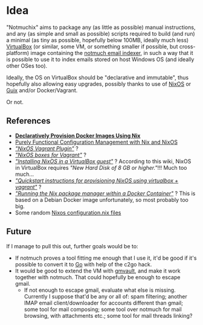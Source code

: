 # Idea

"Notmuchix" aims to package any (as little as possible) manual instructions, and any (as simple and small as possible) scripts required to build (and run) a minimal (as tiny as possible, hopefully below 100MB, ideally much less) [VirtualBox](https://www.virtualbox.org/) (or similar, some VM, or something smaller if possible, but cross-platform) image containing the [notmuch email indexer](http://notmuchmail.org/), in such a way that it is possible to use it to index emails stored on host Windows OS (and ideally other OSes too).

Ideally, the OS on VirtualBox should be "declarative and immutable", thus hopefully also allowing easy upgrades, possibly thanks to use of [NixOS](http://nixos.org/) or [Guix](http://www.gnu.org/software/guix/) and/or Docker/Vagrant.

Or not.

## References

- **[Declaratively Provision Docker Images Using Nix](http://zef.me/blog/6049/nix-docker)**
- [Purely Functional Configuration Management with Nix and NixOS](http://www.infoq.com/articles/configuration-management-with-nix)
- *["NixOS Vagrant Plugin"](https://github.com/zimbatm/nixbox)* ?
- *["NixOS boxes for Vagrant"](https://github.com/zimbatm/nixbox)* ?
- *["Installing NixOS in a VirtualBox guest"](https://nixos.org/wiki/Installing_NixOS_in_a_VirtualBox_guest)* ? According to this wiki, NixOS in VirtualBox requires *"New Hard Disk of 8 GB or higher."*!!! Much too much...
- *["Quickstart instructions for provisioning NixOS using virtualbox + vagrant"](https://gitlab.com/theerasmas/nixos-vagrant-quickstart/tree/master)* ?
- *["Running the Nix package manager within a Docker Container"](http://aaronlevin.ca/post/100703631408/running-the-nix-package-manager-within-a-docker)* ? This is based on a Debian Docker image unfortunately, so most probably too big.
- Some random [Nixos configuration.nix files](https://lastlog.de/wiki/index.php/Nixos_configuration.nix)

## Future

If I manage to pull this out, further goals would be to:

- If notmuch proves a tool fitting me enough that I use it, it'd be good if it's possible to convert it to [Go](http://golang.org) with help of the c2go hack. 
- It would be good to extend the VM with [gmvault](http://gmvault.org/), and make it work together with notmuch. That could hopefully be enough to escape gmail.
  - If not enough to escape gmail, evaluate what else is missing. Currently I suppose that'd be any or all of: spam filtering; another IMAP email client/downloader for accounts different than gmail; some tool for mail composing; some tool over notmuch for mail browsing, with attachments etc.; some tool for mail threads linking?

